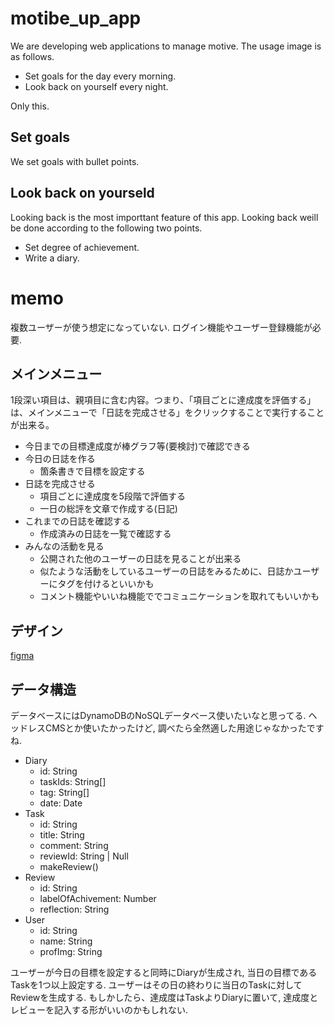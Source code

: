 # motibe_up_app
We are developing web applications to manage motive. 
The usage image is as follows.

- Set goals for the day every morning.
- Look back on yourself every night.

Only this.

## Set goals
We set goals with bullet points. 

## Look back on yourseld
Looking back is the most importtant feature of this app. Looking back weill be done according to the following two points.

- Set degree of achievement.
- Write a diary.

# memo
複数ユーザーが使う想定になっていない. 
ログイン機能やユーザー登録機能が必要. 

## メインメニュー
1段深い項目は、親項目に含む内容。つまり、「項目ごとに達成度を評価する」は、メインメニューで「日誌を完成させる」をクリックすることで実行することが出来る。
- 今日までの目標達成度が棒グラフ等(要検討)で確認できる
- 今日の日誌を作る
  - 箇条書きで目標を設定する
- 日誌を完成させる
  - 項目ごとに達成度を5段階で評価する
  - 一日の総評を文章で作成する(日記)
- これまでの日誌を確認する
  - 作成済みの日誌を一覧で確認する
- みんなの活動を見る
  - 公開された他のユーザーの日誌を見ることが出来る
  - 似たような活動をしているユーザーの日誌をみるために、日誌かユーザーにタグを付けるといいかも
  - コメント機能やいいね機能ででコミュニケーションを取れてもいいかも


## デザイン
[figma](https://www.figma.com/file/mWI9F1owr2AxObPEqLZH1R/motibe_up_app?node-id=0%3A1)

## データ構造
データベースにはDynamoDBのNoSQLデータベース使いたいなと思ってる.
ヘッドレスCMSとか使いたかったけど, 調べたら全然適した用途じゃなかったですね. 

- Diary
  - id: String
  - taskIds: String[]
  - tag: String[]
  - date: Date
- Task
  - id: String
  - title: String
  - comment: String
  - reviewId: String | Null
  - makeReview()
- Review
  - id: String
  - labelOfAchivement: Number
  - reflection: String
- User
  - id: String
  - name: String
  - profImg: String

ユーザーが今日の目標を設定すると同時にDiaryが生成され, 当日の目標であるTaskを1つ以上設定する. 
ユーザーはその日の終わりに当日のTaskに対してReviewを生成する. 
もしかしたら、達成度はTaskよりDiaryに置いて, 達成度とレビューを記入する形がいいのかもしれない. 

